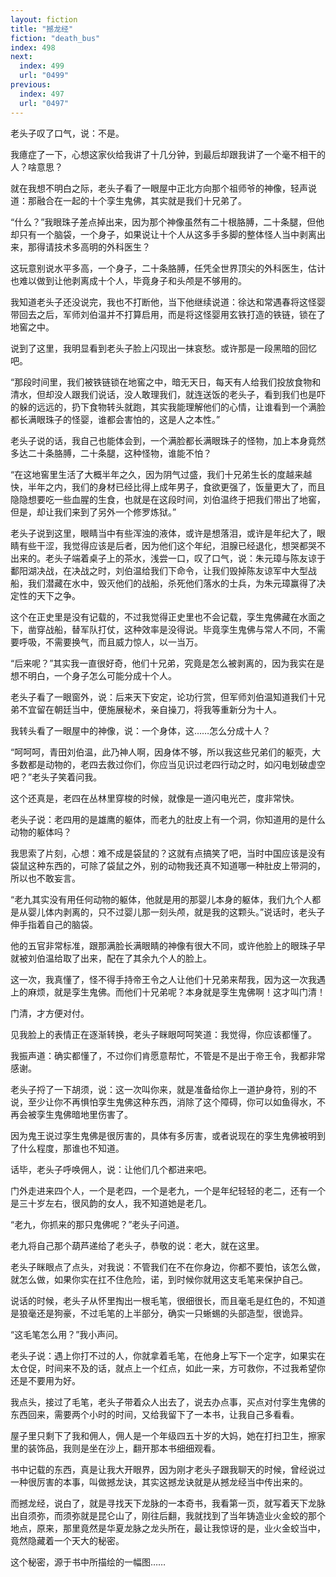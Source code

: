 ```yaml
---
layout: fiction
title: "撼龙经"
fiction: "death_bus"
index: 498
next:
  index: 499
  url: "0499"
previous:
  index: 497
  url: "0497"
---
```

老头子叹了口气，说：不是。

我癔症了一下，心想这家伙给我讲了十几分钟，到最后却跟我讲了一个毫不相干的人？啥意思？

就在我想不明白之际，老头子看了一眼屋中正北方向那个祖师爷的神像，轻声说道：那融合在一起的十个孪生鬼佛，其实就是我们十兄弟了。

“什么？”我眼珠子差点掉出来，因为那个神像虽然有二十根胳膊，二十条腿，但他却只有一个脑袋，一个身子，如果说让十个人从这多手多脚的整体怪人当中剥离出来，那得请技术多高明的外科医生？

这玩意别说水平多高，一个身子，二十条胳膊，任凭全世界顶尖的外科医生，估计也难以做到让他剥离成十个人，毕竟身子和头颅是不够用的。

我知道老头子还没说完，我也不打断他，当下他继续说道：徐达和常遇春将这怪婴带回去之后，军师刘伯温并不打算启用，而是将这怪婴用玄铁打造的铁链，锁在了地窖之中。

说到了这里，我明显看到老头子脸上闪现出一抹哀愁。或许那是一段黑暗的回忆吧。

“那段时间里，我们被铁链锁在地窖之中，暗无天日，每天有人给我们投放食物和清水，但却没人跟我们说话，没人敢理我们，就连送饭的老头子，看到我们也是吓的躲的远远的，扔下食物转头就跑，其实我能理解他们的心情，让谁看到一个满脸都长满眼珠子的怪婴，谁都会害怕的，这是人之本性。”

老头子说的话，我自己也能体会到，一个满脸都长满眼珠子的怪物，加上本身竟然多达二十条胳膊，二十条腿，这种怪物，谁能不怕？

“在这地窖里生活了大概半年之久，因为阴气过盛，我们十兄弟生长的度越来越快，半年之内，我们的身材已经比得上成年男子，食欲更强了，饭量更大了，而且隐隐想要吃一些血腥的生食，也就是在这段时间，刘伯温终于把我们带出了地窖，但是，却让我们来到了另外一个修罗炼狱。”

老头子说到这里，眼睛当中有些浑浊的液体，或许是想落泪，或许是年纪大了，眼睛有些干涩，我觉得应该是后者，因为他们这个年纪，泪腺已经退化，想哭都哭不出来的。老头子端着桌子上的茶水，浅尝一口，叹了口气，说：朱元璋与陈友谅于鄱阳湖决战，在决战之时，刘伯温给我们下命令，让我们毁掉陈友谅军中大型战船，我们潜藏在水中，毁灭他们的战船，杀死他们落水的士兵，为朱元璋赢得了决定性的天下之争。

这个在正史里是没有记载的，不过我觉得正史里也不会记载，孪生鬼佛藏在水面之下，凿穿战船，替军队打仗，这种效率是没得说。毕竟孪生鬼佛与常人不同，不需要呼吸，不需要换气，而且威力惊人，以一当万。

“后来呢？”其实我一直很好奇，他们十兄弟，究竟是怎么被剥离的，因为我实在是想不明白，一个身子怎么可能分成十个人。

老头子看了一眼窗外，说：后来天下安定，论功行赏，但军师刘伯温知道我们十兄弟不宜留在朝廷当中，便施展秘术，亲自操刀，将我等重新分为十人。

我转头看了一眼屋中的神像，说：一个身体，这……怎么分成十人？

“呵呵呵，青田刘伯温，此乃神人啊，因身体不够，所以我这些兄弟们的躯壳，大多数都是动物的，老四去救过你们，你应当见识过老四行动之时，如闪电划破虚空吧？”老头子笑着问我。

这个还真是，老四在丛林里穿梭的时候，就像是一道闪电光芒，度非常快。

老头子说：老四用的是雄鹰的躯体，而老九的肚皮上有一个洞，你知道用的是什么动物的躯体吗？

我思索了片刻，心想：难不成是袋鼠的？这就有点搞笑了吧，当时中国应该是没有袋鼠这种东西的，可除了袋鼠之外，别的动物我还真不知道哪一种肚皮上带洞的，所以也不敢妄言。

“老九其实没有用任何动物的躯体，他就是用的那婴儿本身的躯体，我们九个人都是从婴儿体内剥离的，只不过婴儿那一刻头颅，就是我的这颗头。”说话时，老头子伸手指着自己的脑袋。

他的五官非常标准，跟那满脸长满眼睛的神像有很大不同，或许他脸上的眼珠子早就被刘伯温给取了出来，配在了其余九个人的脸上。

这一次，我真懂了，怪不得手持帝王令之人让他们十兄弟来帮我，因为这一次我遇上的麻烦，就是孪生鬼佛。而他们十兄弟呢？本身就是孪生鬼佛啊！这才叫门清！

门清，才方便对付。

见我脸上的表情正在逐渐转换，老头子眯眼呵呵笑道：我觉得，你应该都懂了。

我振声道：确实都懂了，不过你们肯愿意帮忙，不管是不是出于帝王令，我都非常感谢。

老头子捋了一下胡须，说：这一次叫你来，就是准备给你上一道护身符，别的不说，至少让你不再惧怕孪生鬼佛这种东西，消除了这个障碍，你可以如鱼得水，不再会被孪生鬼佛暗地里伤害了。

因为鬼王说过孪生鬼佛是很厉害的，具体有多厉害，或者说现在的孪生鬼佛被明到了什么程度，那谁也不知道。

话毕，老头子呼唤佣人，说：让他们几个都进来吧。

门外走进来四个人，一个是老四，一个是老九，一个是年纪轻轻的老二，还有一个是三十岁左右，很风韵的女人，我不知道她是老几。

“老九，你抓来的那只鬼佛呢？”老头子问道。

老九将自己那个葫芦递给了老头子，恭敬的说：老大，就在这里。

老头子眯眼点了点头，对我说：不管我们在不在你身边，你都不要怕，该怎么做，就怎么做，如果你实在扛不住危险，诺，到时候你就用这支毛笔来保护自己。

说话的时候，老头子从怀里掏出一根毛笔，很细很长，而且毫毛是红色的，不知道是狼毫还是狗豪，不过毛笔的上半部分，确实一只蜥蜴的头部造型，很诡异。

“这毛笔怎么用？”我小声问。

老头子说：遇上你打不过的人，你就拿着毛笔，在他身上写下一个定字，如果实在太仓促，时间来不及的话，就点上一个红点，如此一来，方可救你，不过我希望你还是不要用为好。

我点头，接过了毛笔，老头子带着众人出去了，说去办点事，买点对付孪生鬼佛的东西回来，需要两个小时的时间，又给我留下了一本书，让我自己多看看。

屋子里只剩下了我和佣人，佣人是一个年级四五十岁的大妈，她在打扫卫生，擦家里的装饰品，我则是坐在沙上，翻开那本书细细观看。

书中记载的东西，真是让我大开眼界，因为刚才老头子跟我聊天的时候，曾经说过一种很厉害的本事，叫做撼龙诀，其实这撼龙诀就是从撼龙经当中传出来的。

而撼龙经，说白了，就是寻找天下龙脉的一本奇书，我看第一页，就写着天下龙脉出自须弥，而须弥就是昆仑山了，刚往后翻，我就找到了当年铸造业火金蛟的那个地点，原来，那里竟然是华夏龙脉之龙头所在，最让我惊讶的是，业火金蛟当中，竟然隐藏着一个天大的秘密。

这个秘密，源于书中所描绘的一幅图……